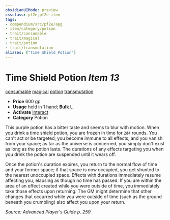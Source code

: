 ```yaml
---
obsidianUIMode: preview
cssclass: pf2e,pf2e-item
tags:
- compendium/src/pf2e/apg
- item/category/potion
- trait/consumable
- trait/magical
- trait/potion
- trait/transmutation
aliases: ["Time Shield Potion"]
---
```

# Time Shield Potion *Item 13*  
[consumable](rules/traits/consumable.md)  [magical](rules/traits/magical.md)  [potion](rules/traits/potion.md)  [transmutation](rules/traits/transmutation.md)  

- **Price** 600 gp
- **Usage** held in 1 hand; **Bulk** L
- **Activate** [Interact](rules/actions/interact.md)
- **Category** Potion

This purple potion has a bitter taste and seems to blur with motion. When you drink a time shield potion, you are frozen in time for `2d4` rounds. You can't act or be targeted, you become immune to all effects, and you vanish from your space; as far as the universe is concerned, you simply don't exist as long as the potion lasts. The durations of any effects targeting you when you drink the potion are suspended until it wears off.

Once the potion's duration expires, you return to the normal flow of time and your former space; if that space is now occupied, you get shunted to the nearest unoccupied space. Effects with durations immediately resume affecting you, elapsing as though no time has passed. If you are within the area of an effect created while you were outside of time, you immediately take those effects upon returning. The GM might determine that other changes that occurred while you were outside of time (such as the ground beneath you crumbling) also affect you upon your return.

*Source: Advanced Player's Guide p. 259*